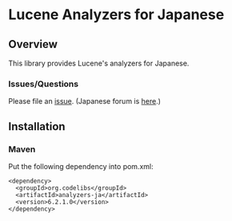 Lucene Analyzers for Japanese
=======================

## Overview

This library provides Lucene's analyzers for Japanese.

### Issues/Questions

Please file an [issue](https://github.com/codelibs/analyzers-ja/issues "issue").
(Japanese forum is [here](https://github.com/codelibs/codelibs-ja-forum "here").)

## Installation

### Maven

Put the following dependency into pom.xml:

    <dependency>
      <groupId>org.codelibs</groupId>
      <artifactId>analyzers-ja</artifactId>
      <version>6.2.1.0</version>
    </dependency>


